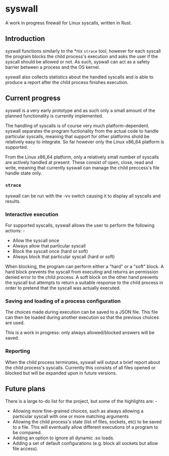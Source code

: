 # syswall
A work in progress firewall for Linux syscalls, written in Rust.

## Introduction
syswall functions similarly to the *nix `strace` tool, however for each syscall the program blocks the child process's execution and asks the user if the syscall should be allowed or not.  As such, syswall can act as a safety barrier between a process and the OS kernel.

syswall also collects statistics about the handled syscalls and is able to produce a report after the child process finishes execution.

## Current progress
syswall is a very early prototype and as such only a small amount of the planned functionality is currently implemented.

The handling of syscalls is of course very much platform-dependent.  syswall separates the program fuctionality from the actual code to handle particular syscalls, meaning that support for other platforms shold be relatively easy to integrate.  So far however only the Linux x86_64 platform is supported.

From the Linux x86_64 platform, only a relatively small number of syscalls are actively handled at present.  These consist of open, close, read and write, meaning that currently syswall can manage the child preccess's file handle state only.

### `strace`
syswall can be run with the -vv switch causing it to display all syscalls and results.

### Interactive execution
For supported syscalls, syswall allows the user to perform the following actions: -

 - Allow the syscall once
 - Always allow that particular syscall
 - Block the syscall once (hard or soft)
 - Always block that particular syscall (hard or soft)

When blocking, the program can perform either a "hard" or a "soft" block.  A hard block prevents the syscall from executing and returns an permission denied error to the child process.  A soft block on the other hand prevents the syscall but attempts to return a suitable response to the child process in order to pretend that the syscall was actually executed.

### Saving and loading of a process configuration
The choices made during execution can be saved to a JSON file.  This file can then be loaded during another execution so that the previous choices are used.

This is a work in progress: only always allowed/blocked answers will be saved.

### Reporting
When the child process terminates, syswall will output a brief report about the child process's syscalls.  Currently this consists of all files opened or blocked but will be expanded upon in future versions.

## Future plans
There is a large to-do list for the project, but some of the highlights are: -

 - Allowing more fine-grained choices, such as always allowing a particular syscall with one or more matching arguments
 - Allowing the child process's state (list of files, sockets, etc) to be saved to a file.  This will eventually allow different executions of a program to be compared.
 - Adding an option to ignore all dynamic .so loads.
 - Adding a set of default configurations (e.g. block all sockets but allow file access).
